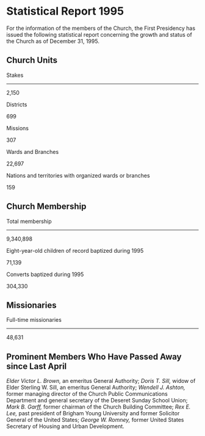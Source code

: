 # Statistical Report 1995

For the information of the members of the Church, the First Presidency has
issued the following statistical report concerning the growth and status of
the Church as of December 31, 1995.

## Church Units

Stakes  
  
---  
  
2,150  
  
Districts  
  
699  
  
Missions  
  
307  
  
Wards and Branches  
  
22,697  
  
Nations and territories with organized wards or branches  
  
159  
  
## Church Membership

Total membership  
  
---  
  
9,340,898  
  
Eight-year-old children of record baptized during 1995  
  
71,139  
  
Converts baptized during 1995  
  
304,330  
  
## Missionaries

Full-time missionaries  
  
---  
  
48,631  
  
## Prominent Members Who Have Passed Away since Last April

_Elder Victor L. Brown,_ an emeritus General Authority; _Doris T. Sill,_ widow
of Elder Sterling W. Sill, an emeritus General Authority; _Wendell J. Ashton,_
former managing director of the Church Public Communications Department and
general secretary of the Deseret Sunday School Union; _Mark B. Garff,_ former
chairman of the Church Building Committee; _Rex E. Lee,_ past president of
Brigham Young University and former Solicitor General of the United States;
_George W. Romney,_ former United States Secretary of Housing and Urban
Development.

